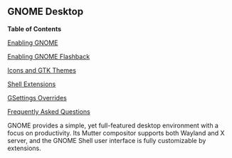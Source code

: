 ## GNOME Desktop

**Table of Contents**

[Enabling GNOME](#sec-gnome-enable)

[Enabling GNOME Flashback](#sec-gnome-enable-flashback)

[Icons and GTK Themes](#sec-gnome-icons-and-gtk-themes)

[Shell Extensions](#sec-gnome-shell-extensions)

[GSettings Overrides](#sec-gnome-gsettings-overrides)

[Frequently Asked Questions](#sec-gnome-faq)

GNOME provides a simple, yet full-featured desktop environment with a focus on productivity. Its Mutter compositor supports both Wayland and X server, and the GNOME Shell user interface is fully customizable by extensions.
